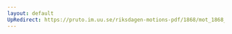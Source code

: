 ```yaml
---
layout: default
UpRedirect: https://pruto.im.uu.se/riksdagen-motions-pdf/1868/mot_1868__ak__241/mot_1868__ak__241-002.pdf
---
```


